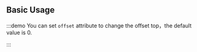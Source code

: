 ## Basic Usage

:::demo You can set `offset` attribute to change the offset top，the default value is 0.

<DialogInstance />

:::
